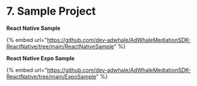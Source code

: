 # 7. Sample Project

**React Native Sample**

{% embed url="https://github.com/dev-adwhale/AdWhaleMediationSDK-ReactNative/tree/main/ReactNativeSample" %}

**React Native Expo Sample**

{% embed url="https://github.com/dev-adwhale/AdWhaleMediationSDK-ReactNative/tree/main/ExpoSample" %}

